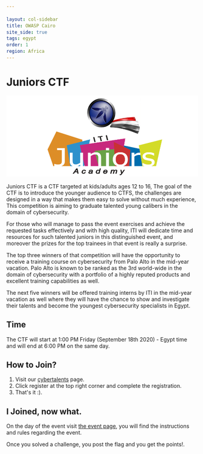 ```yaml
---

layout: col-sidebar
title: OWASP Cairo
site_side: true
tags: egypt
order: 1
region: Africa
---
```


# Juniors CTF
![JuniorsCTF](/assets/images/OWASP_ITI_Juniors.png)

Juniors CTF is a CTF targeted at  kids/adults ages 12 to 16, The goal of the CTF is to introduce the younger audience to CTFS, the challenges are designed in a way that makes them easy to solve without much experience, This competition is aiming to graduate talented young calibers in the domain of cybersecurity.

For those who will manage to pass the event exercises and achieve the requested tasks effectively and with high quality, ITI will dedicate time and resources for such talented juniors in this distinguished event, and moreover the prizes for the top trainees in that event is really a surprise.

The top three winners of that competition will have the opportunity to receive a training course on cybersecurity from Palo Alto in the mid-year vacation. Palo Alto is known to be ranked as the 3rd world-wide in the domain of cybersecurity with a portfolio of a highly reputed products and excellent training capabilities as well.

The next five winners will be offered training interns by ITI in the mid-year vacation as well where they will have the chance to show and investigate their talents and become the youngest cybersecurity specialists in Egypt.

## Time

The CTF will start at 1:00 PM Friday (September 18th 2020) - Egypt time and will end at 6:00 PM on the same day.

## How to Join?
1. Visit our [cybertalents](https://owaspcairo.cybertalents.com/) page.
2. Click register at the top right corner and complete the registration.
3. That's it :).

## I Joined, now what.

On the day of the event visit [the event page](https://owaspcairo.cybertalents.com/), you will find the instructions and rules regarding the event.

Once you solved a challenge, you post the flag and you get the points!.
